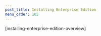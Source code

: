 ```yaml
---
post_title: Installing Enterprise Edition
menu_order: 105
---
```

[installing-enterprise-edition-overview]